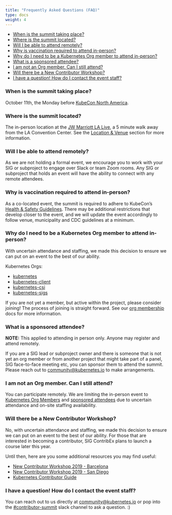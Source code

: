 ```yaml
---
title: "Frequently Asked Questions (FAQ)"
type: docs
weight: 4
---
```


- [When is the summit taking place?](#when-is-the-summit-taking-place)
- [Where is the summit located?](#where-is-the-summit-located)
- [Will I be able to attend remotely?](#will-i-be-able-to-attend-remotely)
- [Why is vaccination required to attend in-person?](#why-is-vaccination-required-to-attend-in-person)
- [Why do I need to be a Kubernetes Org member to attend in-person?](#why-do-i-need-to-be-a-kubernetes-org-member-to-attend-in-person)
- [What is a sponsored attendee?](#what-is-a-sponsored-attendee)
- [I am not an Org member. Can I still attend?](#i-am-not-an-org-member-can-i-still-attend)
- [Will there be a New Contributor Workshop?](#will-there-be-a-new-contributor-workshop)
- [I have a question! How do I contact the event staff?](#i-have-a-question-how-do-i-contact-the-event-staff)

### When is the summit taking place?

October 11th, the Monday before [KubeCon North America].

[KubeCon North America]: https://events.linuxfoundation.org/kubecon-cloudnativecon-north-america/

### Where is the summit located?

The in-person location at the
<a href="https://www.marriott.com/hotels/travel/laxjw-jw-marriott-los-angeles-la-live/" rel="noopener noreferrer" target="_blank">
JW Marriott LA Live</a>, a 5 minute walk away from the LA Convention Center. See
the [Location & Venue] section for more information.

[Location & Venue]: /events/kcsna2021/location/


### Will I be able to attend remotely?

As we are not holding a formal event, we encourage you to work with your SIG or
subproject to engage over Slack or team Zoom rooms. Any SIG or subproject that
holds an event will have the ability to connect with any remote attendees.


### Why is vaccination required to attend in-person?

As a co-located event, the summit is required to adhere to KubeCon’s
<a href="https://events.linuxfoundation.org/kubecon-cloudnativecon-north-america/attend/health-and-safety/" rel="noopener noreferrer" target="_blank">
Health & Safety Guidelines</a>. There may be additional restrictions that
develop closer to the event, and we will update the event accordingly to follow
venue, municipality and CDC guidelines at a minimum.


### Why do I need to be a Kubernetes Org member to attend in-person?

With uncertain attendance and staffing, we made this decision to ensure we can
put on an event to the best of our ability.

Kubernetes Orgs:
- [kubernetes](https://github.com/kubernetes)
- [kubernetes-client](https://github.com/kubernetes-client)
- [kubernetes-csi](https://github.com/kubernetes-csi)
- [kubernetes-sigs](https://github.com/kubernetes-sigs)

If you are not yet a member, but active within the project, please consider
joining! The process of joining is straight forward. See our [org membership]
docs for more information.

[org membership]: https://github.com/kubernetes/community/blob/master/community-membership.md#member


### What is a sponsored attendee?

**NOTE:** This applied to attending in person only. Anyone may register and
attend remotely.

If you are a SIG lead or subproject owner and there is someone that is not yet
an org member or from another project that might take part of a panel,
SIG face-to-face meeting etc, you can sponsor them to attend the summit.
Please reach out to community@kubernetes.io to make arrangements.


### I am not an Org member. Can I still attend?

You can participate remotely. We are limiting the in-person event to
[Kubernetes Org Members](#why-is-vaccination-required-to-attend-in-person) and
[sponsored attendees](#what-is-a-sponsored-attendee) due to uncertain attendance
and on-site staffing availability. 


### Will there be a New Contributor Workshop?

No, with uncertain attendance and staffing, we made this decision to ensure we
can put on an event to the best of our ability. For those that are interested
in becoming a contributor, SIG ContribEx plans to launch a course later this year.

Until then, here are you some additional resources you may find useful:
- [New Contributor Workshop 2019 - Barcelona](https://www.youtube.com/watch?v=BQ7y2TFOzF4&list=PL69nYSiGNLP2WTJ6P8sQenhf0RY-JqF5L)
- [New Contributor Workshop 2019 - San Diego](https://www.youtube.com/watch?v=uUJrGwAom-E&list=PL69nYSiGNLP0OWp38tPBc-jSlMmwWr6Ci&index=15)
- [Kubernetes Contributor Guide](/docs/guide/)


### I have a question! How do I contact the event staff?

You can reach out to us directly at community@kubernetes.io or pop into the
<a href="https://kubernetes.slack.com/messages/contributor-summit" rel="noopener noreferrer" target="_blank">
#contributor-summit</a> slack channel to ask a question. :)
